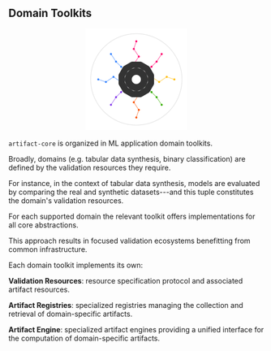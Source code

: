 ## Domain Toolkits

<p align="center">
  <img src="../assets/artifact_ml_logo.svg" width="200" alt="Artifact-ML Logo">
</p>

`artifact-core` is organized in ML application domain toolkits.

Broadly, domains (e.g. tabular data synthesis, binary classification) are defined by the validation resources they require.

For instance, in the context of tabular data synthesis, models are evaluated by comparing the real and synthetic datasets---and this tuple constitutes the domain's validation resources.

For each supported domain  the relevant toolkit offers implementations for all core abstractions.

This approach results in focused validation ecosystems benefitting from common infrastructure.

Each domain toolkit implements its own:

**Validation Resources**: resource specification protocol and associated artifact resources.

**Artifact Registries**: specialized registries managing the collection and retrieval of domain-specific artifacts.

**Artifact Engine**: specialized artifact engines providing a unified interface for the computation of domain-specific artifacts.